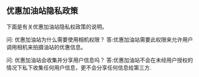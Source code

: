 ## 优惠加油站隐私政策

下面是有关优惠加油站隐私权政策的说明。


问: 优惠加油站为什么需要使用相机权限？
答:优惠加油站需要此权限来允许用户调用相机来拍摄油站的优惠信息。


问: 优惠加油站会收集并分享用户信息吗？
答:优惠加油站不会在未经用户授权的情况下私下收集任何用户信息，更不会分享任何信息给第三方.
